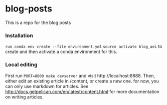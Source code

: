 # blog-posts
This is a repo for the blog posts

### Installation
`run conda env create --file environment.yml`
`source activate blog_aei`
to create and then activate a conda environment for this.

### Local editing
First run `PORT=8000 make devserver` and visit http://localhost:8888.
Then, either edit an existing article in /content, or create a new one.
for now, you can only use markdown for articles. See
http://docs.getpelican.com/en/latest/content.html for more documentation on writing articles.

